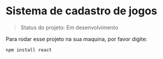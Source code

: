 <h1> Sistema de cadastro de jogos</h1>

> Status do projeto: Em desenvolvimento 

Para rodar esse projeto na sua maquina, por favor digite: 

```
npm install react
```
